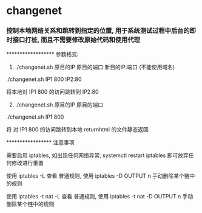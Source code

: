 # changenet
### 控制本地网络关系和跳转到指定的位置,  用于系统测试过程中后台的即时接口打桩,  而且不需要修改原始代码和使用代理

******************   参数格式: 

1) ./changenet.sh  原目的IP 原目的端口 新目的IP:端口  (不能使用域名)

 ./changenet.sh IP1 800 IP2:80

将本地对 IP1 800 的访问跳转到 IP2:80

2) ./changenet.sh  原目的IP 原目的端口

 ./changenet.sh IP1 800

将 对 IP1 800 的访问跳转到本地 returnhtml 的文件静态返回

*****************  注意事项

需要启用 iptables,  如出现任何网络异常, systemctl restart iptables   即可放弃任何修改进行重置 

使用 iptables -L 查看 普通规则,  使用 iptables -D OUTPUT n 手动删除某个链中的规则 

使用 iptables -t nat -L 查看 普通规则,  使用 iptables -t nat -D OUTPUT n 手动删除某个链中的规则 

